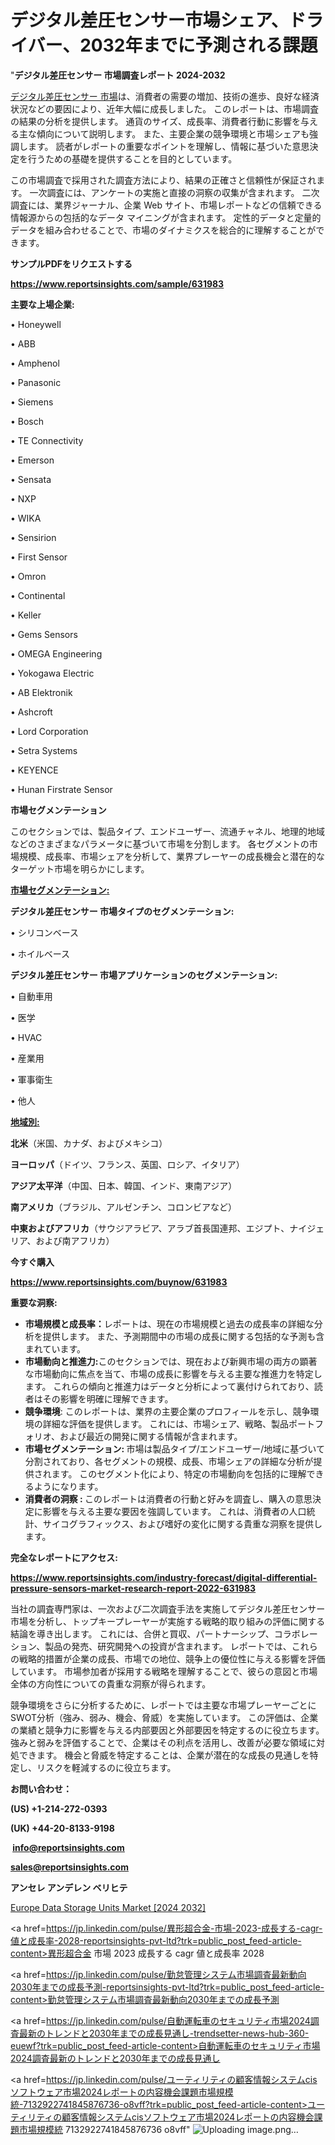 # デジタル差圧センサー市場シェア、ドライバー、2032年までに予測される課題

"<strong>デジタル差圧センサー 市場調査レポート 2024-2032</strong>

<a href=https://www.reportsinsights.com/sample/631983>デジタル差圧センサー 市場</a>は、消費者の需要の増加、技術の進歩、良好な経済状況などの要因により、近年大幅に成長しました。 このレポートは、市場調査の結果の分析を提供します。 通貨のサイズ、成長率、消費者行動に影響を与える主な傾向について説明します。 また、主要企業の競争環境と市場シェアも強調します。 読者がレポートの重要なポイントを理解し、情報に基づいた意思決定を行うための基礎を提供することを目的としています。

この市場調査で採用された調査方法により、結果の正確さと信頼性が保証されます。 一次調査には、アンケートの実施と直接の洞察の収集が含まれます。 二次調査には、業界ジャーナル、企業 Web サイト、市場レポートなどの信頼できる情報源からの包括的なデータ マイニングが含まれます。 定性的データと定量的データを組み合わせることで、市場のダイナミクスを総合的に理解することができます。

<strong><b>サンプルPDFをリクエストする</b></strong>

<a href=https://www.reportsinsights.com/sample/631983><strong><u>https://www.reportsinsights.com/sample/631983</u></strong></a>

<strong>主要な上場企業:</strong>

• Honeywell

• ABB

• Amphenol

• Panasonic

• Siemens

• Bosch

• TE Connectivity

• Emerson

• Sensata

• NXP

• WIKA

• Sensirion

• First Sensor

• Omron

• Continental

• Keller

• Gems Sensors

• OMEGA Engineering

• Yokogawa Electric

• AB Elektronik

• Ashcroft

• Lord Corporation

• Setra Systems

• KEYENCE

• Hunan Firstrate Sensor

<strong>市場セグメンテーション</strong>

このセクションでは、製品タイプ、エンドユーザー、流通チャネル、地理的地域などのさまざまなパラメータに基づいて市場を分割します。 各セグメントの市場規模、成長率、市場シェアを分析して、業界プレーヤーの成長機会と潜在的なターゲット市場を明らかにします。

<strong><u>市場セグメンテーション</u></strong><strong><u>:</u></strong>

<strong>デジタル差圧センサー 市場タイプのセグメンテーション:</strong>

• シリコンベース

• ホイルベース

<strong>デジタル差圧センサー 市場アプリケーションのセグメンテーション:</strong>

• 自動車用

• 医学

• HVAC

• 産業用

• 軍事衛生

• 他人

<strong><u>地域別</u></strong><strong><u>:</u></strong>

<strong>北米</strong>（米国、カナダ、およびメキシコ）

<strong>ヨーロッパ</strong>（ドイツ、フランス、英国、ロシア、イタリア）

<strong>アジア太平洋</strong>（中国、日本、韓国、インド、東南アジア）

<strong>南アメリカ</strong>（ブラジル、アルゼンチン、コロンビアなど）

<strong>中東およびアフリカ</strong>（サウジアラビア、アラブ首長国連邦、エジプト、ナイジェリア、および南アフリカ）

<strong>今すぐ購入</strong>

<a href=https://www.reportsinsights.com/buynow/631983><strong><u>https://www.reportsinsights.com/buynow/631983</u></strong></a>

<strong>重要な洞察:</strong>
<ul>
  <li><strong>市場規模と成長率：</strong>レポートは、現在の市場規模と過去の成長率の詳細な分析を提供します。 また、予測期間中の市場の成長に関する包括的な予測も含まれています。</li>
  <li><strong>市場動向と推進力:</strong>このセクションでは、現在および新興市場の両方の顕著な市場動向に焦点を当て、市場の成長に影響を与える主要な推進力を特定します。 これらの傾向と推進力はデータと分析によって裏付けられており、読者はその影響を明確に理解できます。</li>
  <li><strong>競争環境</strong>: このレポートは、業界の主要企業のプロフィールを示し、競争環境の詳細な評価を提供します。 これには、市場シェア、戦略、製品ポートフォリオ、および最近の開発に関する情報が含まれます。</li>
  <li><strong>市場セグメンテーション: </strong>市場は製品タイプ/エンドユーザー/地域に基づいて分割されており、各セグメントの規模、成長、市場シェアの詳細な分析が提供されます。 このセグメント化により、特定の市場動向を包括的に理解できるようになります。</li>
  <li><strong>消費者の洞察 : </strong>このレポートは消費者の行動と好みを調査し、購入の意思決定に影響を与える主要な要因を強調しています。 これは、消費者の人口統計、サイコグラフィックス、および嗜好の変化に関する貴重な洞察を提供します。</li>
</ul>
<strong>完全なレポートにアクセス:</strong>

<a href=https://www.reportsinsights.com/industry-forecast/digital-differential-pressure-sensors-market-research-report-2022-631983><strong><u><b>https://www.reportsinsights.com/industry-forecast/digital-differential-pressure-sensors-market-research-report-2022-631983</b></u></strong></a>

当社の調査専門家は、一次および二次調査手法を実施してデジタル差圧センサー市場を分析し、トップキープレーヤーが実施する戦略的取り組みの評価に関する結論を導き出します。 これには、合併と買収、パートナーシップ、コラボレーション、製品の発売、研究開発への投資が含まれます。 レポートでは、これらの戦略的措置が企業の成長、市場での地位、競争上の優位性に与える影響を評価しています。 市場参加者が採用する戦略を理解することで、彼らの意図と市場全体の方向性についての貴重な洞察が得られます。

競争環境をさらに分析するために、レポートでは主要な市場プレーヤーごとにSWOT分析（強み、弱み、機会、脅威）を実施しています。 この評価は、企業の業績と競争力に影響を与える内部要因と外部要因を特定するのに役立ちます。 強みと弱みを評価することで、企業はその利点を活用し、改善が必要な領域に対処できます。 機会と脅威を特定することは、企業が潜在的な成長の見通しを特定し、リスクを軽減するのに役立ちます。

<strong>お問い合わせ：</strong>

<strong>(US) +1-214-272-0393</strong>

<strong>(UK) +44-20-8133-9198</strong>

<strong> </strong><a href=info@reportsinsights.com><strong><u>info@reportsinsights.com</u></strong></a>

<a href=sales@reportsinsights.com><strong><u>sales@reportsinsights.com</u></strong></a>

<strong>アンセレ アンデレン ベリヒテ</strong>

<a href=https://www.linkedin.com/pulse/europe-data-storage-units-markets-trends-growth-jvh2f/>Europe Data Storage Units Market [2024 2032]</a>

<a href=https://jp.linkedin.com/pulse/異形超合金-市場-2023-成長する-cagr-値と成長率-2028-reportsinsights-pvt-ltd?trk=public_post_feed-article-content>異形超合金 市場 2023 成長する cagr 値と成長率 2028</a>

<a href=https://jp.linkedin.com/pulse/勤怠管理システム市場調査最新動向2030年までの成長予測-reportsinsights-pvt-ltd?trk=public_post_feed-article-content>勤怠管理システム市場調査最新動向2030年までの成長予測</a>

<a href=https://jp.linkedin.com/pulse/自動運転車のセキュリティ市場2024調査最新のトレンドと2030年までの成長見通し-trendsetter-news-hub-360-euewf?trk=public_post_feed-article-content>自動運転車のセキュリティ市場2024調査最新のトレンドと2030年までの成長見通し</a>

<a href=https://jp.linkedin.com/pulse/ユーティリティの顧客情報システムcisソフトウェア市場2024レポートの内容機会課題市場規模統-7132922741845876736-o8vff?trk=public_post_feed-article-content>ユーティリティの顧客情報システムcisソフトウェア市場2024レポートの内容機会課題市場規模統 7132922741845876736 o8vff</a>"
![Uploading image.png…]()
